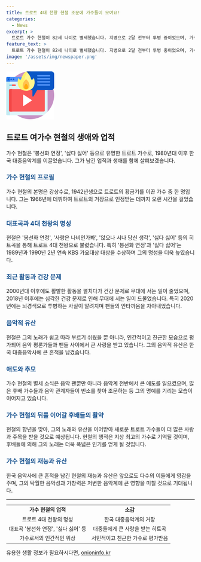 ```yaml
---
title: 트로트 4대 천왕 현철 조문에 가수들이 모여요!
categories:
  - News
excerpt: >
  트로트 가수 현철이 82세 나이로 별세했습니다. 지병으로 2달 전부터 투병 중이었으며, 가수들과 음악 관계자들이 그를 추모하고 있다. 빈소는 서울아산병원에 마련되어 조문이 이어지고 있으며, 후배 가수들은 그의 공로를 회상하며 안타까움을 터뜨린다. 현철은 1966년 데뷔해 80~90년대 트로트를 선보이며 대표적인 트로트 가수로 인기를 누렸으며, 1990년대에는 대상을 수상하기도 했다. 건강 문제로 인해 2018년 이후 무대에 서는 일이 줄어들었으며, 2020년엔 뇌경색으로 투병 중이던 것으로 알려졌다.
feature_text: >
  트로트 가수 현철이 82세 나이로 별세했습니다. 지병으로 2달 전부터 투병 중이었으며, 가수들과 음악 관계자들이 그를 추모하고 있다. 빈소는 서울아산병원에 마련되어 조문이 이어지고 있으며, 후배 가수들은 그의 공로를 회상하며 안타까움을 터뜨린다. 현철은 1966년 데뷔해 80~90년대 트로트를 선보이며 대표적인 트로트 가수로 인기를 누렸으며, 1990년대에는 대상을 수상하기도 했다. 건강 문제로 인해 2018년 이후 무대에 서는 일이 줄어들었으며, 2020년엔 뇌경색으로 투병 중이던 것으로 알려졌다.
image: '/assets/img/newspaper.png'
---
```


<p><img src="/assets/img/news.png" alt="rentncar 속보" /></p>

<h2 data-ke-size="size26">트로트 여가수 현철의 생애와 업적</h2>

<p data-ke-size="size16">가수 현철은 '봉선화 연정', '싫다 싫어' 등으로 유명한 트로트 가수로, 1980년대 이후 한국 대중음악계를 이끌었습니다. 그가 남긴 업적과 생애를 함께 살펴보겠습니다.</p>

<h3><b><span style="color: #1a5490;">가수 현철의 프로필</span></b></h3>

<p data-ke-size="size16">가수 현철의 본명은 강상수로, 1942년생으로 트로트의 황금기를 이끈 가수 중 한 명입니다. 그는 1966년에 데뷔하여 트로트의 거장으로 인정받는 데까지 오랜 시간을 걸었습니다.</p>

<h3><b><span style="color: #1a5490;">대표곡과 4대 천왕의 명성</span></b></h3>

<p data-ke-size="size16">현철은 '봉선화 연정', '사랑은 나비인가봐', '앉으나 서나 당신 생각', '싫다 싫어' 등의 히트곡을 통해 트로트 4대 천왕으로 불렸습니다. 특히 '봉선화 연정'과 '싫다 싫어'는 1989년과 1990년 2년 연속 KBS 가요대상 대상을 수상하며 그의 명성을 더욱 높였습니다.</p>

<h3><b><span style="color: #1a5490;">최근 활동과 건강 문제</span></b></h3>

<p data-ke-size="size16">2000년대 이후에도 활발한 활동을 펼치다가 건강 문제로 무대에 서는 일이 줄었으며, 2018년 이후에는 심각한 건강 문제로 인해 무대에 서는 일이 드물었습니다. 특히 2020년에는 뇌경색으로 투병하는 사실이 알려지며 팬들의 안타까움을 자아내었습니다.</p>

<h3><b><span style="color: #1a5490;">음악적 유산</span></b></h3>

<p data-ke-size="size16">현철은 그의 노래가 쉽고 따라 부르기 쉬웠을 뿐 아니라, 인간적이고 친근한 모습으로 평가되어 음악 평론가들과 팬들 사이에서 큰 사랑을 받고 있습니다. 그의 음악적 유산은 한국 대중음악사에 큰 흔적을 남겼습니다.</p>

<h3><b><span style="color: #1a5490;">애도와 추모</span></b></h3>

<p data-ke-size="size16">가수 현철의 별세 소식은 음악 팬뿐만 아니라 음악계 전반에서 큰 애도를 일으켰으며, 많은 후배 가수들과 음악 관계자들이 빈소를 찾아 조문하는 등 그의 명예를 기리는 모습이 이어지고 있습니다.</p>

<h3><b><span style="color: #1a5490;">가수 현철의 뒤를 이어갈 후배들의 활약</span></b></h3>

<p data-ke-size="size16">현철의 향년을 맞아, 그의 노래와 유산을 이어받아 새로운 트로트 가수들이 더 많은 사랑과 주목을 받을 것으로 예상됩니다. 현철의 행적은 지상 최고의 가수로 기억될 것이며, 후배들에 의해 그의 노래는 더욱 폭넓은 인기를 얻게 될 것입니다.</p>

<h3><b><span style="color: #1a5490;">가수 현철의 재능과 유산</span></b></h3>

<p data-ke-size="size16">한국 음악사에 큰 흔적을 남긴 현철의 재능과 유산은 앞으로도 다수의 이들에게 영감을 주며, 그의 탁월한 음악성과 가창력은 저변한 음악계에 큰 영향을 미칠 것으로 기대됩니다.</p>

<hr>

<table>
    <tbody>
        <tr>
            <td style="text-align: center; height: 17px;"><b>가수 현철의 업적</b></td>
            <td style="text-align: center; height: 17px;"><b>소감</b></td>
        </tr>
        <tr>
            <td style="text-align: center; height: 17px;">트로트 4대 천왕의 명성</td>
            <td style="text-align: center; height: 17px;">한국 대중음악계의 거장</td>
        </tr>
        <tr>
            <td style="text-align: center; height: 17px;">대표곡 '봉선화 연정', '싫다 싫어' 등</td>
            <td style="text-align: center; height: 17px;">대중들에게 큰 사랑을 받는 히트곡</td>
        </tr>
        <tr>
            <td style="text-align: center; height: 17px;">가수로서의 인간적인 위상</td>
            <td style="text-align: center; height: 17px;">서민적이고 친근한 가수로 평가받음</td>
        </tr>
    </tbody>
</table>
유용한 생활 정보가 필요하시다면, <a href="https://onioninfo.kr" rel="dofollow">onioninfo.kr</a>


